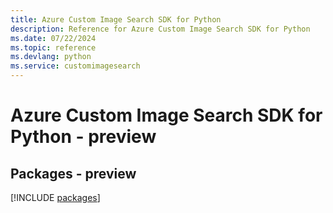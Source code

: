 ```yaml
---
title: Azure Custom Image Search SDK for Python
description: Reference for Azure Custom Image Search SDK for Python
ms.date: 07/22/2024
ms.topic: reference
ms.devlang: python
ms.service: customimagesearch
---
```

# Azure Custom Image Search SDK for Python - preview
## Packages - preview
[!INCLUDE [packages](custom-image-search-index.md)]